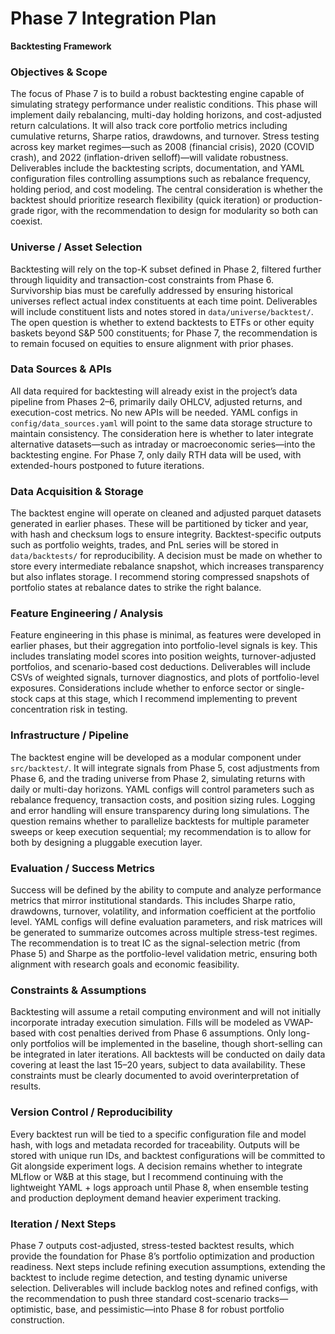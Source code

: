 # **Phase 7 Integration Plan**

**Backtesting Framework**

### Objectives & Scope

The focus of Phase 7 is to build a robust backtesting engine capable of simulating strategy performance under realistic conditions. This phase will implement daily rebalancing, multi-day holding horizons, and cost-adjusted return calculations. It will also track core portfolio metrics including cumulative returns, Sharpe ratios, drawdowns, and turnover. Stress testing across key market regimes—such as 2008 (financial crisis), 2020 (COVID crash), and 2022 (inflation-driven selloff)—will validate robustness. Deliverables include the backtesting scripts, documentation, and YAML configuration files controlling assumptions such as rebalance frequency, holding period, and cost modeling. The central consideration is whether the backtest should prioritize research flexibility (quick iteration) or production-grade rigor, with the recommendation to design for modularity so both can coexist.

### Universe / Asset Selection

Backtesting will rely on the top-K subset defined in Phase 2, filtered further through liquidity and transaction-cost constraints from Phase 6. Survivorship bias must be carefully addressed by ensuring historical universes reflect actual index constituents at each time point. Deliverables will include constituent lists and notes stored in `data/universe/backtest/`. The open question is whether to extend backtests to ETFs or other equity baskets beyond S&P 500 constituents; for Phase 7, the recommendation is to remain focused on equities to ensure alignment with prior phases.

### Data Sources & APIs

All data required for backtesting will already exist in the project’s data pipeline from Phases 2–6, primarily daily OHLCV, adjusted returns, and execution-cost metrics. No new APIs will be needed. YAML configs in `config/data_sources.yaml` will point to the same data storage structure to maintain consistency. The consideration here is whether to later integrate alternative datasets—such as intraday or macroeconomic series—into the backtesting engine. For Phase 7, only daily RTH data will be used, with extended-hours postponed to future iterations.

### Data Acquisition & Storage

The backtest engine will operate on cleaned and adjusted parquet datasets generated in earlier phases. These will be partitioned by ticker and year, with hash and checksum logs to ensure integrity. Backtest-specific outputs such as portfolio weights, trades, and PnL series will be stored in `data/backtests/` for reproducibility. A decision must be made on whether to store every intermediate rebalance snapshot, which increases transparency but also inflates storage. I recommend storing compressed snapshots of portfolio states at rebalance dates to strike the right balance.

### Feature Engineering / Analysis

Feature engineering in this phase is minimal, as features were developed in earlier phases, but their aggregation into portfolio-level signals is key. This includes translating model scores into position weights, turnover-adjusted portfolios, and scenario-based cost deductions. Deliverables will include CSVs of weighted signals, turnover diagnostics, and plots of portfolio-level exposures. Considerations include whether to enforce sector or single-stock caps at this stage, which I recommend implementing to prevent concentration risk in testing.

### Infrastructure / Pipeline

The backtest engine will be developed as a modular component under `src/backtest/`. It will integrate signals from Phase 5, cost adjustments from Phase 6, and the trading universe from Phase 2, simulating returns with daily or multi-day horizons. YAML configs will control parameters such as rebalance frequency, transaction costs, and position sizing rules. Logging and error handling will ensure transparency during long simulations. The question remains whether to parallelize backtests for multiple parameter sweeps or keep execution sequential; my recommendation is to allow for both by designing a pluggable execution layer.

### Evaluation / Success Metrics

Success will be defined by the ability to compute and analyze performance metrics that mirror institutional standards. This includes Sharpe ratio, drawdowns, turnover, volatility, and information coefficient at the portfolio level. YAML configs will define evaluation parameters, and risk matrices will be generated to summarize outcomes across multiple stress-test regimes. The recommendation is to treat IC as the signal-selection metric (from Phase 5) and Sharpe as the portfolio-level validation metric, ensuring both alignment with research goals and economic feasibility.


### Constraints & Assumptions

Backtesting will assume a retail computing environment and will not initially incorporate intraday execution simulation. Fills will be modeled as VWAP-based with cost penalties derived from Phase 6 assumptions. Only long-only portfolios will be implemented in the baseline, though short-selling can be integrated in later iterations. All backtests will be conducted on daily data covering at least the last 15–20 years, subject to data availability. These constraints must be clearly documented to avoid overinterpretation of results.

### Version Control / Reproducibility

Every backtest run will be tied to a specific configuration file and model hash, with logs and metadata recorded for traceability. Outputs will be stored with unique run IDs, and backtest configurations will be committed to Git alongside experiment logs. A decision remains whether to integrate MLflow or W&B at this stage, but I recommend continuing with the lightweight YAML + logs approach until Phase 8, when ensemble testing and production deployment demand heavier experiment tracking.

### Iteration / Next Steps

Phase 7 outputs cost-adjusted, stress-tested backtest results, which provide the foundation for Phase 8’s portfolio optimization and production readiness. Next steps include refining execution assumptions, extending the backtest to include regime detection, and testing dynamic universe selection. Deliverables will include backlog notes and refined configs, with the recommendation to push three standard cost-scenario tracks—optimistic, base, and pessimistic—into Phase 8 for robust portfolio construction.
